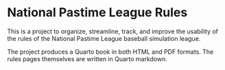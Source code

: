 # National Pastime League Rules

This is a project to organize, streamline, track, and improve the usability of the rules of the National Pastime League baseball simulation league.

The project produces a Quarto book in both HTML and PDF formats. The rules pages themselves are written in Quarto markdown. 